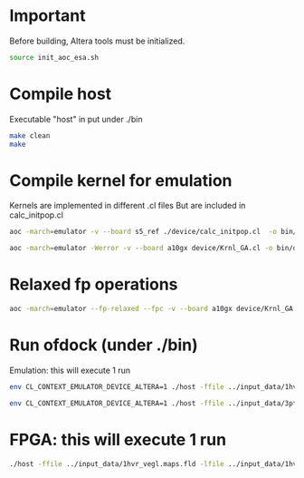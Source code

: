 # Important
Before building, Altera tools must be initialized.

```zsh
source init_aoc_esa.sh
```

# Compile host

Executable "host" in put under ./bin

```zsh
make clean
make
```

# Compile kernel for emulation

Kernels are implemented in different .cl files
But are included in calc_initpop.cl

```zsh
aoc -march=emulator -v --board s5_ref ./device/calc_initpop.cl  -o bin/docking.aocx
```

```zsh
aoc -march=emulator -Werror -v --board a10gx device/Krnl_GA.cl -o bin/docking.aocx -DEMULATOR
```

# Relaxed fp operations

```zsh
aoc -march=emulator --fp-relaxed --fpc -v --board a10gx device/Krnl_GA.cl -o bin/docking.aocx
```

# Run ofdock (under ./bin)

Emulation: this will execute 1 run

```zsh
env CL_CONTEXT_EMULATOR_DEVICE_ALTERA=1 ./host -ffile ../input_data/1hvr_vegl.maps.fld -lfile ../input_data/1hvrl.pdbqt
```

```zsh
env CL_CONTEXT_EMULATOR_DEVICE_ALTERA=1 ./host -ffile ../input_data/3ptb/derived/3ptb_protein.maps.fld -lfile ../input_data/3ptb/deri$
```

# FPGA: this will execute 1 run

```zsh
./host -ffile ../input_data/1hvr_vegl.maps.fld -lfile ../input_data/1hvrl.pdbqt -nrun 1
```
